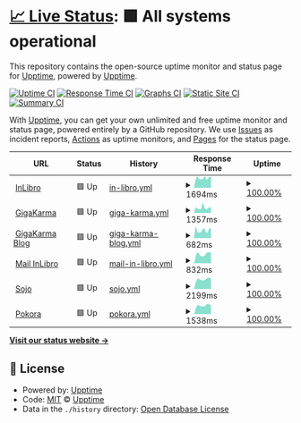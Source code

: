 # [📈 Live Status](https://upptime.github.io/upptime): <!--live status--> **🟩 All systems operational**

This repository contains the open-source uptime monitor and status page for [Upptime](https://upptime.js.org), powered by [Upptime](https://github.com/upptime/upptime).

[![Uptime CI](https://github.com/matgawin/upptime/workflows/Uptime%20CI/badge.svg)](https://github.com/matgawin/upptime/actions?query=workflow%3A%22Uptime+CI%22)
[![Response Time CI](https://github.com/matgawin/upptime/workflows/Response%20Time%20CI/badge.svg)](https://github.com/matgawin/upptime/actions?query=workflow%3A%22Response+Time+CI%22)
[![Graphs CI](https://github.com/matgawin/upptime/workflows/Graphs%20CI/badge.svg)](https://github.com/matgawin/upptime/actions?query=workflow%3A%22Graphs+CI%22)
[![Static Site CI](https://github.com/matgawin/upptime/workflows/Static%20Site%20CI/badge.svg)](https://github.com/matgawin/upptime/actions?query=workflow%3A%22Static+Site+CI%22)
[![Summary CI](https://github.com/matgawin/upptime/workflows/Summary%20CI/badge.svg)](https://github.com/matgawin/upptime/actions?query=workflow%3A%22Summary+CI%22)

With [Upptime](https://upptime.js.org), you can get your own unlimited and free uptime monitor and status page, powered entirely by a GitHub repository. We use [Issues](https://github.com/upptime/upptime/issues) as incident reports, [Actions](https://github.com/matgawin/upptime/actions) as uptime monitors, and [Pages](https://upptime.github.io/upptime) for the status page.

<!--start: status pages-->
<!-- This summary is generated by Upptime (https://github.com/upptime/upptime) -->
<!-- Do not edit this manually, your changes will be overwritten -->
<!-- prettier-ignore -->
| URL | Status | History | Response Time | Uptime |
| --- | ------ | ------- | ------------- | ------ |
| <img alt="" src="https://favicons.githubusercontent.com/inlibro.pl" height="13"> [InLibro](https://inlibro.pl) | 🟩 Up | [in-libro.yml](https://github.com/matgawin/upptime/commits/HEAD/history/in-libro.yml) | <details><summary><img alt="Response time graph" src="./graphs/in-libro/response-time-week.png" height="20"> 1694ms</summary><br><a href="https://matgawin.github.io/upptime/history/in-libro"><img alt="Response time 1694" src="https://img.shields.io/endpoint?url=https%3A%2F%2Fraw.githubusercontent.com%2Fmatgawin%2Fupptime%2FHEAD%2Fapi%2Fin-libro%2Fresponse-time.json"></a><br><a href="https://matgawin.github.io/upptime/history/in-libro"><img alt="24-hour response time 1945" src="https://img.shields.io/endpoint?url=https%3A%2F%2Fraw.githubusercontent.com%2Fmatgawin%2Fupptime%2FHEAD%2Fapi%2Fin-libro%2Fresponse-time-day.json"></a><br><a href="https://matgawin.github.io/upptime/history/in-libro"><img alt="7-day response time 1694" src="https://img.shields.io/endpoint?url=https%3A%2F%2Fraw.githubusercontent.com%2Fmatgawin%2Fupptime%2FHEAD%2Fapi%2Fin-libro%2Fresponse-time-week.json"></a><br><a href="https://matgawin.github.io/upptime/history/in-libro"><img alt="30-day response time 1694" src="https://img.shields.io/endpoint?url=https%3A%2F%2Fraw.githubusercontent.com%2Fmatgawin%2Fupptime%2FHEAD%2Fapi%2Fin-libro%2Fresponse-time-month.json"></a><br><a href="https://matgawin.github.io/upptime/history/in-libro"><img alt="1-year response time 1694" src="https://img.shields.io/endpoint?url=https%3A%2F%2Fraw.githubusercontent.com%2Fmatgawin%2Fupptime%2FHEAD%2Fapi%2Fin-libro%2Fresponse-time-year.json"></a></details> | <details><summary><a href="https://matgawin.github.io/upptime/history/in-libro">100.00%</a></summary><a href="https://matgawin.github.io/upptime/history/in-libro"><img alt="All-time uptime 100.00%" src="https://img.shields.io/endpoint?url=https%3A%2F%2Fraw.githubusercontent.com%2Fmatgawin%2Fupptime%2FHEAD%2Fapi%2Fin-libro%2Fuptime.json"></a><br><a href="https://matgawin.github.io/upptime/history/in-libro"><img alt="24-hour uptime 100.00%" src="https://img.shields.io/endpoint?url=https%3A%2F%2Fraw.githubusercontent.com%2Fmatgawin%2Fupptime%2FHEAD%2Fapi%2Fin-libro%2Fuptime-day.json"></a><br><a href="https://matgawin.github.io/upptime/history/in-libro"><img alt="7-day uptime 100.00%" src="https://img.shields.io/endpoint?url=https%3A%2F%2Fraw.githubusercontent.com%2Fmatgawin%2Fupptime%2FHEAD%2Fapi%2Fin-libro%2Fuptime-week.json"></a><br><a href="https://matgawin.github.io/upptime/history/in-libro"><img alt="30-day uptime 100.00%" src="https://img.shields.io/endpoint?url=https%3A%2F%2Fraw.githubusercontent.com%2Fmatgawin%2Fupptime%2FHEAD%2Fapi%2Fin-libro%2Fuptime-month.json"></a><br><a href="https://matgawin.github.io/upptime/history/in-libro"><img alt="1-year uptime 100.00%" src="https://img.shields.io/endpoint?url=https%3A%2F%2Fraw.githubusercontent.com%2Fmatgawin%2Fupptime%2FHEAD%2Fapi%2Fin-libro%2Fuptime-year.json"></a></details>
| <img alt="" src="https://favicons.githubusercontent.com/gigakarma.pl" height="13"> [GigaKarma](https://gigakarma.pl) | 🟩 Up | [giga-karma.yml](https://github.com/matgawin/upptime/commits/HEAD/history/giga-karma.yml) | <details><summary><img alt="Response time graph" src="./graphs/giga-karma/response-time-week.png" height="20"> 1357ms</summary><br><a href="https://matgawin.github.io/upptime/history/giga-karma"><img alt="Response time 1357" src="https://img.shields.io/endpoint?url=https%3A%2F%2Fraw.githubusercontent.com%2Fmatgawin%2Fupptime%2FHEAD%2Fapi%2Fgiga-karma%2Fresponse-time.json"></a><br><a href="https://matgawin.github.io/upptime/history/giga-karma"><img alt="24-hour response time 1419" src="https://img.shields.io/endpoint?url=https%3A%2F%2Fraw.githubusercontent.com%2Fmatgawin%2Fupptime%2FHEAD%2Fapi%2Fgiga-karma%2Fresponse-time-day.json"></a><br><a href="https://matgawin.github.io/upptime/history/giga-karma"><img alt="7-day response time 1357" src="https://img.shields.io/endpoint?url=https%3A%2F%2Fraw.githubusercontent.com%2Fmatgawin%2Fupptime%2FHEAD%2Fapi%2Fgiga-karma%2Fresponse-time-week.json"></a><br><a href="https://matgawin.github.io/upptime/history/giga-karma"><img alt="30-day response time 1357" src="https://img.shields.io/endpoint?url=https%3A%2F%2Fraw.githubusercontent.com%2Fmatgawin%2Fupptime%2FHEAD%2Fapi%2Fgiga-karma%2Fresponse-time-month.json"></a><br><a href="https://matgawin.github.io/upptime/history/giga-karma"><img alt="1-year response time 1357" src="https://img.shields.io/endpoint?url=https%3A%2F%2Fraw.githubusercontent.com%2Fmatgawin%2Fupptime%2FHEAD%2Fapi%2Fgiga-karma%2Fresponse-time-year.json"></a></details> | <details><summary><a href="https://matgawin.github.io/upptime/history/giga-karma">100.00%</a></summary><a href="https://matgawin.github.io/upptime/history/giga-karma"><img alt="All-time uptime 100.00%" src="https://img.shields.io/endpoint?url=https%3A%2F%2Fraw.githubusercontent.com%2Fmatgawin%2Fupptime%2FHEAD%2Fapi%2Fgiga-karma%2Fuptime.json"></a><br><a href="https://matgawin.github.io/upptime/history/giga-karma"><img alt="24-hour uptime 100.00%" src="https://img.shields.io/endpoint?url=https%3A%2F%2Fraw.githubusercontent.com%2Fmatgawin%2Fupptime%2FHEAD%2Fapi%2Fgiga-karma%2Fuptime-day.json"></a><br><a href="https://matgawin.github.io/upptime/history/giga-karma"><img alt="7-day uptime 100.00%" src="https://img.shields.io/endpoint?url=https%3A%2F%2Fraw.githubusercontent.com%2Fmatgawin%2Fupptime%2FHEAD%2Fapi%2Fgiga-karma%2Fuptime-week.json"></a><br><a href="https://matgawin.github.io/upptime/history/giga-karma"><img alt="30-day uptime 100.00%" src="https://img.shields.io/endpoint?url=https%3A%2F%2Fraw.githubusercontent.com%2Fmatgawin%2Fupptime%2FHEAD%2Fapi%2Fgiga-karma%2Fuptime-month.json"></a><br><a href="https://matgawin.github.io/upptime/history/giga-karma"><img alt="1-year uptime 100.00%" src="https://img.shields.io/endpoint?url=https%3A%2F%2Fraw.githubusercontent.com%2Fmatgawin%2Fupptime%2FHEAD%2Fapi%2Fgiga-karma%2Fuptime-year.json"></a></details>
| <img alt="" src="https://favicons.githubusercontent.com/gigakarma.pl" height="13"> [GigaKarma Blog](https://gigakarma.pl/blog) | 🟩 Up | [giga-karma-blog.yml](https://github.com/matgawin/upptime/commits/HEAD/history/giga-karma-blog.yml) | <details><summary><img alt="Response time graph" src="./graphs/giga-karma-blog/response-time-week.png" height="20"> 682ms</summary><br><a href="https://matgawin.github.io/upptime/history/giga-karma-blog"><img alt="Response time 682" src="https://img.shields.io/endpoint?url=https%3A%2F%2Fraw.githubusercontent.com%2Fmatgawin%2Fupptime%2FHEAD%2Fapi%2Fgiga-karma-blog%2Fresponse-time.json"></a><br><a href="https://matgawin.github.io/upptime/history/giga-karma-blog"><img alt="24-hour response time 861" src="https://img.shields.io/endpoint?url=https%3A%2F%2Fraw.githubusercontent.com%2Fmatgawin%2Fupptime%2FHEAD%2Fapi%2Fgiga-karma-blog%2Fresponse-time-day.json"></a><br><a href="https://matgawin.github.io/upptime/history/giga-karma-blog"><img alt="7-day response time 682" src="https://img.shields.io/endpoint?url=https%3A%2F%2Fraw.githubusercontent.com%2Fmatgawin%2Fupptime%2FHEAD%2Fapi%2Fgiga-karma-blog%2Fresponse-time-week.json"></a><br><a href="https://matgawin.github.io/upptime/history/giga-karma-blog"><img alt="30-day response time 682" src="https://img.shields.io/endpoint?url=https%3A%2F%2Fraw.githubusercontent.com%2Fmatgawin%2Fupptime%2FHEAD%2Fapi%2Fgiga-karma-blog%2Fresponse-time-month.json"></a><br><a href="https://matgawin.github.io/upptime/history/giga-karma-blog"><img alt="1-year response time 682" src="https://img.shields.io/endpoint?url=https%3A%2F%2Fraw.githubusercontent.com%2Fmatgawin%2Fupptime%2FHEAD%2Fapi%2Fgiga-karma-blog%2Fresponse-time-year.json"></a></details> | <details><summary><a href="https://matgawin.github.io/upptime/history/giga-karma-blog">100.00%</a></summary><a href="https://matgawin.github.io/upptime/history/giga-karma-blog"><img alt="All-time uptime 100.00%" src="https://img.shields.io/endpoint?url=https%3A%2F%2Fraw.githubusercontent.com%2Fmatgawin%2Fupptime%2FHEAD%2Fapi%2Fgiga-karma-blog%2Fuptime.json"></a><br><a href="https://matgawin.github.io/upptime/history/giga-karma-blog"><img alt="24-hour uptime 100.00%" src="https://img.shields.io/endpoint?url=https%3A%2F%2Fraw.githubusercontent.com%2Fmatgawin%2Fupptime%2FHEAD%2Fapi%2Fgiga-karma-blog%2Fuptime-day.json"></a><br><a href="https://matgawin.github.io/upptime/history/giga-karma-blog"><img alt="7-day uptime 100.00%" src="https://img.shields.io/endpoint?url=https%3A%2F%2Fraw.githubusercontent.com%2Fmatgawin%2Fupptime%2FHEAD%2Fapi%2Fgiga-karma-blog%2Fuptime-week.json"></a><br><a href="https://matgawin.github.io/upptime/history/giga-karma-blog"><img alt="30-day uptime 100.00%" src="https://img.shields.io/endpoint?url=https%3A%2F%2Fraw.githubusercontent.com%2Fmatgawin%2Fupptime%2FHEAD%2Fapi%2Fgiga-karma-blog%2Fuptime-month.json"></a><br><a href="https://matgawin.github.io/upptime/history/giga-karma-blog"><img alt="1-year uptime 100.00%" src="https://img.shields.io/endpoint?url=https%3A%2F%2Fraw.githubusercontent.com%2Fmatgawin%2Fupptime%2FHEAD%2Fapi%2Fgiga-karma-blog%2Fuptime-year.json"></a></details>
| <img alt="" src="https://favicons.githubusercontent.com/mail.inlibro.pl" height="13"> [Mail InLibro](https://mail.inlibro.pl) | 🟩 Up | [mail-in-libro.yml](https://github.com/matgawin/upptime/commits/HEAD/history/mail-in-libro.yml) | <details><summary><img alt="Response time graph" src="./graphs/mail-in-libro/response-time-week.png" height="20"> 832ms</summary><br><a href="https://matgawin.github.io/upptime/history/mail-in-libro"><img alt="Response time 832" src="https://img.shields.io/endpoint?url=https%3A%2F%2Fraw.githubusercontent.com%2Fmatgawin%2Fupptime%2FHEAD%2Fapi%2Fmail-in-libro%2Fresponse-time.json"></a><br><a href="https://matgawin.github.io/upptime/history/mail-in-libro"><img alt="24-hour response time 940" src="https://img.shields.io/endpoint?url=https%3A%2F%2Fraw.githubusercontent.com%2Fmatgawin%2Fupptime%2FHEAD%2Fapi%2Fmail-in-libro%2Fresponse-time-day.json"></a><br><a href="https://matgawin.github.io/upptime/history/mail-in-libro"><img alt="7-day response time 832" src="https://img.shields.io/endpoint?url=https%3A%2F%2Fraw.githubusercontent.com%2Fmatgawin%2Fupptime%2FHEAD%2Fapi%2Fmail-in-libro%2Fresponse-time-week.json"></a><br><a href="https://matgawin.github.io/upptime/history/mail-in-libro"><img alt="30-day response time 832" src="https://img.shields.io/endpoint?url=https%3A%2F%2Fraw.githubusercontent.com%2Fmatgawin%2Fupptime%2FHEAD%2Fapi%2Fmail-in-libro%2Fresponse-time-month.json"></a><br><a href="https://matgawin.github.io/upptime/history/mail-in-libro"><img alt="1-year response time 832" src="https://img.shields.io/endpoint?url=https%3A%2F%2Fraw.githubusercontent.com%2Fmatgawin%2Fupptime%2FHEAD%2Fapi%2Fmail-in-libro%2Fresponse-time-year.json"></a></details> | <details><summary><a href="https://matgawin.github.io/upptime/history/mail-in-libro">100.00%</a></summary><a href="https://matgawin.github.io/upptime/history/mail-in-libro"><img alt="All-time uptime 100.00%" src="https://img.shields.io/endpoint?url=https%3A%2F%2Fraw.githubusercontent.com%2Fmatgawin%2Fupptime%2FHEAD%2Fapi%2Fmail-in-libro%2Fuptime.json"></a><br><a href="https://matgawin.github.io/upptime/history/mail-in-libro"><img alt="24-hour uptime 100.00%" src="https://img.shields.io/endpoint?url=https%3A%2F%2Fraw.githubusercontent.com%2Fmatgawin%2Fupptime%2FHEAD%2Fapi%2Fmail-in-libro%2Fuptime-day.json"></a><br><a href="https://matgawin.github.io/upptime/history/mail-in-libro"><img alt="7-day uptime 100.00%" src="https://img.shields.io/endpoint?url=https%3A%2F%2Fraw.githubusercontent.com%2Fmatgawin%2Fupptime%2FHEAD%2Fapi%2Fmail-in-libro%2Fuptime-week.json"></a><br><a href="https://matgawin.github.io/upptime/history/mail-in-libro"><img alt="30-day uptime 100.00%" src="https://img.shields.io/endpoint?url=https%3A%2F%2Fraw.githubusercontent.com%2Fmatgawin%2Fupptime%2FHEAD%2Fapi%2Fmail-in-libro%2Fuptime-month.json"></a><br><a href="https://matgawin.github.io/upptime/history/mail-in-libro"><img alt="1-year uptime 100.00%" src="https://img.shields.io/endpoint?url=https%3A%2F%2Fraw.githubusercontent.com%2Fmatgawin%2Fupptime%2FHEAD%2Fapi%2Fmail-in-libro%2Fuptime-year.json"></a></details>
| <img alt="" src="https://favicons.githubusercontent.com/sojo.pl" height="13"> [Sojo](https://sojo.pl) | 🟩 Up | [sojo.yml](https://github.com/matgawin/upptime/commits/HEAD/history/sojo.yml) | <details><summary><img alt="Response time graph" src="./graphs/sojo/response-time-week.png" height="20"> 2199ms</summary><br><a href="https://matgawin.github.io/upptime/history/sojo"><img alt="Response time 2199" src="https://img.shields.io/endpoint?url=https%3A%2F%2Fraw.githubusercontent.com%2Fmatgawin%2Fupptime%2FHEAD%2Fapi%2Fsojo%2Fresponse-time.json"></a><br><a href="https://matgawin.github.io/upptime/history/sojo"><img alt="24-hour response time 2431" src="https://img.shields.io/endpoint?url=https%3A%2F%2Fraw.githubusercontent.com%2Fmatgawin%2Fupptime%2FHEAD%2Fapi%2Fsojo%2Fresponse-time-day.json"></a><br><a href="https://matgawin.github.io/upptime/history/sojo"><img alt="7-day response time 2199" src="https://img.shields.io/endpoint?url=https%3A%2F%2Fraw.githubusercontent.com%2Fmatgawin%2Fupptime%2FHEAD%2Fapi%2Fsojo%2Fresponse-time-week.json"></a><br><a href="https://matgawin.github.io/upptime/history/sojo"><img alt="30-day response time 2199" src="https://img.shields.io/endpoint?url=https%3A%2F%2Fraw.githubusercontent.com%2Fmatgawin%2Fupptime%2FHEAD%2Fapi%2Fsojo%2Fresponse-time-month.json"></a><br><a href="https://matgawin.github.io/upptime/history/sojo"><img alt="1-year response time 2199" src="https://img.shields.io/endpoint?url=https%3A%2F%2Fraw.githubusercontent.com%2Fmatgawin%2Fupptime%2FHEAD%2Fapi%2Fsojo%2Fresponse-time-year.json"></a></details> | <details><summary><a href="https://matgawin.github.io/upptime/history/sojo">100.00%</a></summary><a href="https://matgawin.github.io/upptime/history/sojo"><img alt="All-time uptime 100.00%" src="https://img.shields.io/endpoint?url=https%3A%2F%2Fraw.githubusercontent.com%2Fmatgawin%2Fupptime%2FHEAD%2Fapi%2Fsojo%2Fuptime.json"></a><br><a href="https://matgawin.github.io/upptime/history/sojo"><img alt="24-hour uptime 100.00%" src="https://img.shields.io/endpoint?url=https%3A%2F%2Fraw.githubusercontent.com%2Fmatgawin%2Fupptime%2FHEAD%2Fapi%2Fsojo%2Fuptime-day.json"></a><br><a href="https://matgawin.github.io/upptime/history/sojo"><img alt="7-day uptime 100.00%" src="https://img.shields.io/endpoint?url=https%3A%2F%2Fraw.githubusercontent.com%2Fmatgawin%2Fupptime%2FHEAD%2Fapi%2Fsojo%2Fuptime-week.json"></a><br><a href="https://matgawin.github.io/upptime/history/sojo"><img alt="30-day uptime 100.00%" src="https://img.shields.io/endpoint?url=https%3A%2F%2Fraw.githubusercontent.com%2Fmatgawin%2Fupptime%2FHEAD%2Fapi%2Fsojo%2Fuptime-month.json"></a><br><a href="https://matgawin.github.io/upptime/history/sojo"><img alt="1-year uptime 100.00%" src="https://img.shields.io/endpoint?url=https%3A%2F%2Fraw.githubusercontent.com%2Fmatgawin%2Fupptime%2FHEAD%2Fapi%2Fsojo%2Fuptime-year.json"></a></details>
| <img alt="" src="https://favicons.githubusercontent.com/zodrobinapokory.pl" height="13"> [Pokora](https://zodrobinapokory.pl) | 🟩 Up | [pokora.yml](https://github.com/matgawin/upptime/commits/HEAD/history/pokora.yml) | <details><summary><img alt="Response time graph" src="./graphs/pokora/response-time-week.png" height="20"> 1538ms</summary><br><a href="https://matgawin.github.io/upptime/history/pokora"><img alt="Response time 1538" src="https://img.shields.io/endpoint?url=https%3A%2F%2Fraw.githubusercontent.com%2Fmatgawin%2Fupptime%2FHEAD%2Fapi%2Fpokora%2Fresponse-time.json"></a><br><a href="https://matgawin.github.io/upptime/history/pokora"><img alt="24-hour response time 1552" src="https://img.shields.io/endpoint?url=https%3A%2F%2Fraw.githubusercontent.com%2Fmatgawin%2Fupptime%2FHEAD%2Fapi%2Fpokora%2Fresponse-time-day.json"></a><br><a href="https://matgawin.github.io/upptime/history/pokora"><img alt="7-day response time 1538" src="https://img.shields.io/endpoint?url=https%3A%2F%2Fraw.githubusercontent.com%2Fmatgawin%2Fupptime%2FHEAD%2Fapi%2Fpokora%2Fresponse-time-week.json"></a><br><a href="https://matgawin.github.io/upptime/history/pokora"><img alt="30-day response time 1538" src="https://img.shields.io/endpoint?url=https%3A%2F%2Fraw.githubusercontent.com%2Fmatgawin%2Fupptime%2FHEAD%2Fapi%2Fpokora%2Fresponse-time-month.json"></a><br><a href="https://matgawin.github.io/upptime/history/pokora"><img alt="1-year response time 1538" src="https://img.shields.io/endpoint?url=https%3A%2F%2Fraw.githubusercontent.com%2Fmatgawin%2Fupptime%2FHEAD%2Fapi%2Fpokora%2Fresponse-time-year.json"></a></details> | <details><summary><a href="https://matgawin.github.io/upptime/history/pokora">100.00%</a></summary><a href="https://matgawin.github.io/upptime/history/pokora"><img alt="All-time uptime 100.00%" src="https://img.shields.io/endpoint?url=https%3A%2F%2Fraw.githubusercontent.com%2Fmatgawin%2Fupptime%2FHEAD%2Fapi%2Fpokora%2Fuptime.json"></a><br><a href="https://matgawin.github.io/upptime/history/pokora"><img alt="24-hour uptime 100.00%" src="https://img.shields.io/endpoint?url=https%3A%2F%2Fraw.githubusercontent.com%2Fmatgawin%2Fupptime%2FHEAD%2Fapi%2Fpokora%2Fuptime-day.json"></a><br><a href="https://matgawin.github.io/upptime/history/pokora"><img alt="7-day uptime 100.00%" src="https://img.shields.io/endpoint?url=https%3A%2F%2Fraw.githubusercontent.com%2Fmatgawin%2Fupptime%2FHEAD%2Fapi%2Fpokora%2Fuptime-week.json"></a><br><a href="https://matgawin.github.io/upptime/history/pokora"><img alt="30-day uptime 100.00%" src="https://img.shields.io/endpoint?url=https%3A%2F%2Fraw.githubusercontent.com%2Fmatgawin%2Fupptime%2FHEAD%2Fapi%2Fpokora%2Fuptime-month.json"></a><br><a href="https://matgawin.github.io/upptime/history/pokora"><img alt="1-year uptime 100.00%" src="https://img.shields.io/endpoint?url=https%3A%2F%2Fraw.githubusercontent.com%2Fmatgawin%2Fupptime%2FHEAD%2Fapi%2Fpokora%2Fuptime-year.json"></a></details>

<!--end: status pages-->

[**Visit our status website →**](https://upptime.github.io/upptime)

## 📄 License

- Powered by: [Upptime](https://github.com/upptime/upptime)
- Code: [MIT](./LICENSE) © [Upptime](https://upptime.js.org)
- Data in the `./history` directory: [Open Database License](https://opendatacommons.org/licenses/odbl/1-0/)

